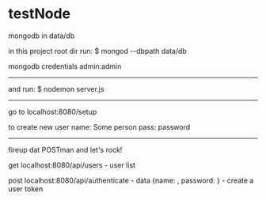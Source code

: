 # testNode

mongodb in data/db

in this project root dir run:
$ mongod --dbpath data/db

mongodb credentials
admin:admin

 ---

and run:
$ nodemon server.js

---

go to localhost:8080/setup

to create new user 
name: Some person
pass: password

---

fireup dat POSTman and let's rock!

get localhost:8080/api/users - user list

post localhost:8080/api/authenticate - data {name: <users name>, password: <password>} - create a user token


